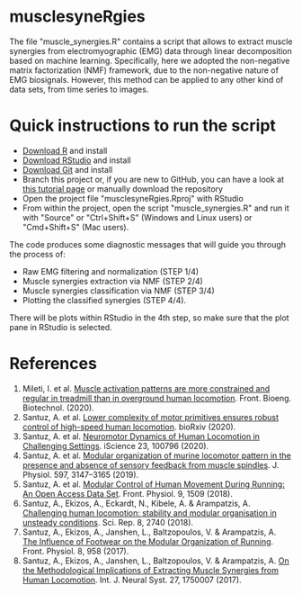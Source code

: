 # musclesyneRgies

The file "muscle_synergies.R" contains a script that allows to extract muscle synergies from electromyographic (EMG) data through linear decomposition based on machine learning. Specifically, here we adopted the non-negative matrix factorization (NMF) framework, due to the non-negative nature of EMG biosignals. However, this method can be applied to any other kind of data sets, from time series to images.

# Quick instructions to run the script
- [Download R](https://cran.r-project.org/mirrors.html) and install
- [Download RStudio](https://rstudio.com/products/rstudio/download/) and install
- [Download Git](https://git-scm.com/downloads) and install
- Branch this project or, if you are new to GitHub, you can have a look at [this tutorial page](https://r-bio.github.io/intro-git-rstudio/) or manually download the repository
- Open the project file "musclesyneRgies.Rproj" with RStudio
- From within the project, open the script "muscle_synergies.R" and run it with "Source" or "Ctrl+Shift+S" (Windows and Linux users) or "Cmd+Shift+S" (Mac users).

The code produces some diagnostic messages that will guide you through the process of:
- Raw EMG filtering and normalization (STEP 1/4)
- Muscle synergies extraction via NMF (STEP 2/4)
- Muscle synergies classification via NMF (STEP 3/4)
- Plotting the classified synergies (STEP 4/4).

There will be plots within RStudio in the 4th step, so make sure that the plot pane in RStudio is selected.

# References
1. Mileti, I. et al. [Muscle activation patterns are more constrained and regular in treadmill than in overground human locomotion](https://www.frontiersin.org/articles/10.3389/fbioe.2020.581619/full). Front. Bioeng. Biotechnol. (2020).
2. Santuz, A. et al. [Lower complexity of motor primitives ensures robust control of high-speed human locomotion](https://www.biorxiv.org/content/10.1101/2020.04.24.055277v1). bioRxiv (2020).
3. Santuz, A. et al. [Neuromotor Dynamics of Human Locomotion in Challenging Settings](https://www.cell.com/iscience/fulltext/S2589-0042(19)30542-5). iScience 23, 100796 (2020).
4. Santuz, A. et al. [Modular organization of murine locomotor pattern in the presence and absence of sensory feedback from muscle spindles](https://physoc.onlinelibrary.wiley.com/doi/abs/10.1113/JP277515). J. Physiol. 597, 3147–3165 (2019).
5. Santuz, A. et al. [Modular Control of Human Movement During Running: An Open Access Data Set](https://www.frontiersin.org/articles/10.3389/fphys.2018.01509/full). Front. Physiol. 9, 1509 (2018).
6. Santuz, A., Ekizos, A., Eckardt, N., Kibele, A. & Arampatzis, A. [Challenging human locomotion: stability and modular organisation in unsteady conditions](https://www.nature.com/articles/s41598-018-21018-4). Sci. Rep. 8, 2740 (2018).
7. Santuz, A., Ekizos, A., Janshen, L., Baltzopoulos, V. & Arampatzis, A. [The Influence of Footwear on the Modular Organization of Running](https://www.frontiersin.org/articles/10.3389/fphys.2017.00958/full). Front. Physiol. 8, 958 (2017).
8. Santuz, A., Ekizos, A., Janshen, L., Baltzopoulos, V. & Arampatzis, A. [On the Methodological Implications of Extracting Muscle Synergies from Human Locomotion](https://www.worldscientific.com/doi/abs/10.1142/S0129065717500071). Int. J. Neural Syst. 27, 1750007 (2017).
